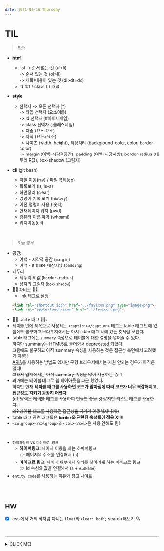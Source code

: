 ```yaml
---
date: 2021-09-16-Thursday
--- 
```

# TIL

>복습   

- **html**   
  - list 
     -> 순서 없는 것 (ul>li)   
     -> 순서 있는 것 (ol>li)  
     -> 제목/내용이 있는 것 (dl>dt=dd)  
  - id (#) / class (.) 개념

- **style**  
  - 선택자
    -> 모든 선택자 (*)  
    -> 타입 선택자 (요소이름)  
    -> id 선택자        (#아이디네임)  
    -> class 선택자           (.클래스네임)     
    -> 자손 (요소 요소)     
    -> 자식 (요소>요소)    
    -> 사이즈 (width, height), 색상처리 (background-color, color, border-color)  
    -> margin (여백-시각적공간), padding (여백-내장지방), border-radius (테두리 R값), box-shadow (그림자)

- **cli** (git bash)
  - 파일 이동(mv) / 파일 복제(cp)
  - 목록보기 (ls, ls-a)
  - 화면정리 (clear) 
  - 명령어 기록 보기 (history) 
  - 이전 명령어 사용 (!숫자)
  - 현재페이지 위치 (pwd)
  - 컴퓨터 이름 파악 (whoami)
  - 위치이동(cd)

<br />

> 오늘 공부
 - 공간:            
    - 여백 - 시각적 공간 (`margin`)      
    - 여백 - it's like 내장지방 (`padding`)    
  - 테두리    
    - 테두리 R 값 (`border-radius`)    
    - 상자의 그림자 (`box-shadow`)
  - 📍📍 파비콘 📍📍  
    - link 태그로 설정      
    ```Html 
    <link rel="shortcut icon" href="../favicon.png" type="image/png">
    <link rel="apple-touch-icon" href="../favicon.png">
    ```
  - 📍📍 `table` 태그 📍📍:
   - 테이블 안에 제목으로 사용되는 `<caption></caption>` 태그는 table 태그 안에 있음에도 불구하고 브라우저에서는 마치 table 태그 밖에 있는 것처럼 보인다. 
   - table 태그에는 `summary` 속성으로 테이블에 대한 설명을 넣어줄 수 있다.    
   하지만 summary는 HTML5로 들어와서 deprecated 되었다.    
   그럼에도 불구하고 아직 summary 속성을 사용하는 것은 접근성 측면에서 고려했기 때문!!    
   [ARIA](https://developer.mozilla.org/ko/docs/Web/Accessibility/ARIA/forms/Basic_form_hints)를 사용하는 방법도 있지만 구형 브라우저에서는 지원 안되는 경우가 아직은 많다!       
   ~~그래서 업계에서는 아직 summary 속성을 많이 사용하는 중~!~~       
   - 과거에는 테이블 태그로 웹 레이아웃을 짜곤 했었다.     
   하지만 현재 **테이블 태그를 사용하면 코드가 많아짐에 따라 코드가 너무 복잡해지고, 접근성도 지키기 굉장히 어렵다**.    
   ~~(cf. 달력은 테이블 태그를 사용하여 만들면 좋을 것 같지만 리스트 태그를 사용한다.     
   왜? 테이블 태그를 사용하면 접근성을 지키기 어려워지니까!)~~
   - table 태그 관련 태그들은 **`border`와 관련된 속성들이 적용 X**!!!!
   - `<colgroup></colgroup>`과 `<col></col>`은 사용 안해도 됨!    
   
   <br />

  - `하이퍼링크` vs `마이크로 링크`
    - **하이퍼링크**: 페이지 이동을 하는 하이퍼링크     
    👉 페이지의 주소를 연결해서 (`a`)
    - **마이크로 링크**: 페이지 내부에서 위치를 찾아가게 하는 마이크로 링크    
    👉 id 속성의 값을 연결해서  (`a` + `#idName`)
  - `entity code`를 사용하는 이유와 [참고 사이트](https://alonehistory.tistory.com/12)          

<br /> 
<br />

## HW
- [x] css 에서 거의 짝처럼 다니는 `float`와 `clear: both;` search 해보기 🔍 

<br />

---

<details>
<summary>CLICK ME!</summary>  

- https://aboooks.tistory.com/59
- https://ofcourse.kr/html-course/table-%ED%83%9C%EA%B7%B8

</detials>  